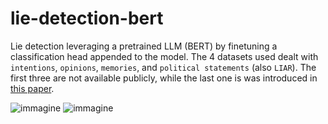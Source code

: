 # lie-detection-bert

Lie detection leveraging a pretrained LLM (BERT) by finetuning a classification head appended to the model. The 4 datasets used dealt with `intentions`, `opinions`, `memories`, and `political statements` (also `LIAR`). The first three are not available publicly, while the last one is was introduced in [this paper](https://arxiv.org/abs/1705.00648).

![immagine](https://github.com/user-attachments/assets/12d6b212-7a07-41d2-9663-7bb204eb9503)
![immagine](https://github.com/user-attachments/assets/f36ebb61-304f-4bc3-8e52-4a8a0ce0c7e1)
